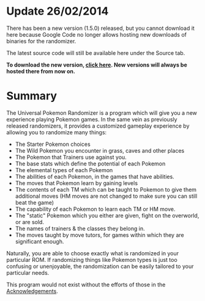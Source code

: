 # Update 26/02/2014 #
There has been a new version (1.5.0) released, but you cannot download it here because Google Code no longer allows hosting new downloads of binaries for the randomizer.

The latest source code will still be available here under the Source tab.

**To download the new version, [click here](http://pokehacks.dabomstew.com/randomizer/downloads.php). New versions will always be hosted there from now on.**

# Summary #
The Universal Pokemon Randomizer is a program which will give you a new experience playing Pokemon games. In the same vein as previously released randomizers, it provides a customized gameplay experience by allowing you to randomize many things:

  * The Starter Pokemon choices
  * The Wild Pokemon you encounter in grass, caves and other places
  * The Pokemon that Trainers use against you.
  * The base stats which define the potential of each Pokemon
  * The elemental types of each Pokemon
  * The abilities of each Pokemon, in the games that have abilities.
  * The moves that Pokemon learn by gaining levels
  * The contents of each TM which can be taught to Pokemon to give them additional moves (HM moves are not changed to make sure you can still beat the game)
  * The capability of each Pokemon to learn each TM or HM move.
  * The "static" Pokemon which you either are given, fight on the overworld, or are sold.
  * The names of trainers & the classes they belong in.
  * The moves taught by move tutors, for games within which they are significant enough.

Naturally, you are able to choose exactly what is randomized in your particular ROM. If randomizing things like Pokemon types is just too confusing or unenjoyable, the randomization can be easily tailored to your particular needs.

This program would not exist without the efforts of those in the [Acknowledgements](http://pokehacks.dabomstew.com/randomizer/acks.php).